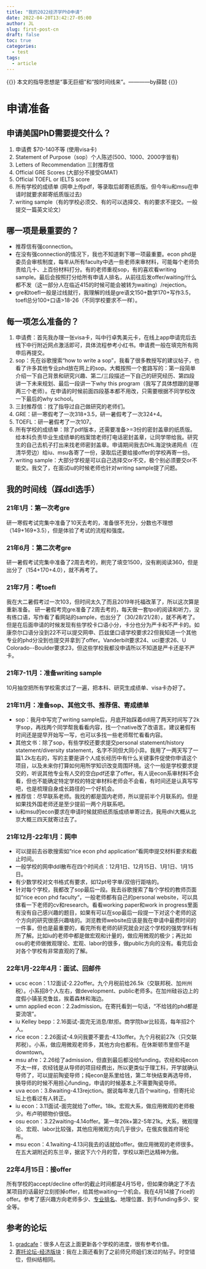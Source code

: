 ```yaml
---
title: "我的2022经济学PhD申请"
date: 2022-04-20T13:42:27-05:00
author: JL
slug: first-post-cn
draft: false
toc: true
categories:
  - test
tags:
  - article
---
```

{{<block class="reminder">}}
本文的指导思想是“事无巨细”和“按时间线来”。————by薛懿
{{<end>}}

# 申请准备
## 申请美国PhD需要提交什么？
1. 申请费 $70-140不等 (使用visa卡)
2. Statement of Purpose（sop）个人陈述(500、1000、2000字皆有)
3. Letters of Recommendation 三封推荐信
4. Official GRE Scores (大部分不接受GMAT)
5. Official TOEFL or IELTS score
6. 所有学校的成绩单 (网申上传pdf，等录取后邮寄纸质版。但今年iu和msu在申请时就要求邮寄纸质版过去)
7. writing sample（有的学校必须交、有的可以选择交、有的要求不提交。一般提交一篇英文论文）

## 哪一项是最重要的？
- 推荐信有强connection。
- 在没有强connection的情况下，我也不知道剩下哪一项最重要。econ phd是委员会审核制度，每年从所有faculty中选一些老师来审材料，可能每个老师负责给几十、上百份材料打分。有的老师重视sop，有的喜欢看writing sample。最后会按照打分给所有申请人排名，从前往后发offer/waiting/什么都不发（这一部分人在临近415的时候可能会被转为waiting）/rejection。
- gre和toefl一般是过线就行，我理解的线是gre语文150+数学170+写作3.5，toefl总分100+口语>18-26（不同学校要求不一样）。

## 每一项怎么准备的？
1. 申请费：首先我办理一张visa卡，叫中行卓隽美元卡，在线上app申请完后去线下中行附近网点激活即可，具体流程参考小红书。申请费一般在填完所有网申后再提交。
2. sop：先在谷歌搜索“how to write a sop”，我看了很多教授写的建议帖子，也看了许多其他专业phd放在网上的sop。大概按照一个套路写的：第一段简单介绍一下自己背景和研究兴趣、第二/三段描述一下自己的研究经历、第四段讲一下未来规划、最后一段讲一下why this program（我写了具体想跟的是哪两三个老师）。在申请的时候前面四段基本都不用改，只需要根据不同学校改一下最后的why school。
3. 三封推荐信：找了指导过自己做研究的老师们。
4. GRE：研一寒假考了一次318+3.5，研一暑假考了一次324+4。
5. TOEFL：研一暑假考了一次107。
6. 所有学校的成绩单：除了pdf版本，还需要准备>=3份的密封盖章的纸质版。给本科负责毕业生成绩单的档案馆老师打电话密封盖章，让同学带给我。研究生的自己去机子打出来找老师密封盖章。申请期间我去DHL海淀快递网点（在清华旁边）给iu、msu各寄了一份，录取后还要给接offer的学校再寄一份。
7. writing sample：大部分学校是可以自己选择交or不交，极个别必须要交or不能交。我交了，在面试iu的时候老师也针对writing sample提了问题。

## 我的时间线（踩ddl选手）
### 21年1月：第一次考gre
研一寒假考试完集中准备了10天去考的，准备很不充分，分数也不理想（149+169+3.5），但是体验了考试的流程和强度。

### 21年6月：第二次考gre
研一暑假考试完集中准备了2周去考的，刷完了填空1500，没有刷阅读360，但是出分了（154+170+4.0），就不再考了。

### 21年7月：考toefl
我在大二暑假考过一次103，但时间太久了而且2019年托福改革了，所以这次算是重新准备。
研一暑假考完gre准备了2周去考的，每天做一套tpo的阅读和听力，没有练口语，写作看了看网站的sample，也出分了（30/28/21/28），就不再考了。
但是在后面申请的时候发现有些学校卡口语小分，卡分也分为严卡和不严卡的。如康奈尔口语分没到22不可以提交网申、匹兹堡口语学校要求22但我知道一个其他专业的phd分没到也提交并拿到了offer。Vanderbilt要求24、uci要求26、U Colorado--Boulder要求23，但这些学校我都没申请所以不知道是严卡还是不严卡。

### 21年7-11月：准备writing sample
10月抽空把所有学校需求过了一遍，把本科、研究生成绩单、visa卡办好了。

### 21年11月：准备sop、其他文书、推荐信、寄成绩单
- sop：我月中写完了writing sample后，月底开始踩着ddl用了两天时间写了2k字sop，再找两个同学帮我看看内容，找一个native改了改语言。建议暑假有时间还是提早开始写一写，也可以多找一些老师帮忙看看内容。
- 其他文书：除了sop，有些学校还要求提交personal statement/history statement/diversity statement，名字不同但大同小异。我用了一两天写了一篇1.2k左右的，写的主要是讲个人成长经历中有什么关键事件促使你申请这个项目，以及未来你打算如何用所学知识改变周围环境。这个一般是学校要求提交的，听说其他专业有人交的空白pdf还拿了offer。有人说econ系审材料不会看，但也不能确定特定学校的特定审材料老师会不会看，有时间还是认真写写吧，也是梳理自身成长路径的一个好机会。
- 推荐信：尽早联系老师。我找的都是国内老师，所以提前半个月联系的。但是如果找外国老师还是至少提前一两个月联系吧。
- iu和msu的econ要求在申请时候就把纸质版成绩单寄过去，我用dhl大概从北京大概三四天就寄过去了。

### 21年12月-22年1月：网申
- 可以提前去谷歌搜索如“rice econ phd application”看网申提交材料要求和截止时间。
- 一般学校的网申ddl散布在四个时间点：12月1日、12月15日、1月1日、1月15日。
- 有少数学校对文书格式有要求，如12pt号字单/双倍行距啥的。
- 针对每个学校，我都改了sop最后一段。我去谷歌搜索了每个学校的教师页面如“rice econ phd faculty“，一般老师都有自己的personal website，可以具体看一下老师的cv和research。看看working paper和work in progress里面有没有自己感兴趣的题目，如果有可以在sop最后一段提一下对这个老师的这个方向的研究很感兴趣啥的。浏览教师website应该是我在申请中最费时间的一件事，但也是最重要的，看完所有老师的研究就会对这个学校的强势学科有所了解。比如iu的老师中都是做宏观和计量的，做应用微观的极少；再比如osu的老师做微观理论、宏观、labor的很多，做public方向的没有。看完后会对各个学校有非常直观的了解。

### 22年1月-22年4月：面试、回邮件
- ucsc econ：1.12面试-2.22offer。九个月税前给26.5k（交联邦税、加州州税）。小系招8个人左右，做development、public老师多。在加州硅谷边上的度假小镇圣克鲁兹，挨着森林和海边。
- umn applied econ：2.2admission。在寄托看到一句话，“不给钱的phd都是耍流氓”。
- iu Kelley bepp：2.16面试-面完无消息/默拒。商学院bar比较高，每年招2个人。
- rice econ：2.26面试-4.9问我要不要去-4.13offer。九个月税前27k（只交联邦税）。小系，做应用微观老师多，其他方向也都有。在休斯顿市里但不是downtown。
- msu afre：2.26给了admission，但直到最后都没给funding。农经和纯econ不太一样，农经钱是从导师的项目经费出，所以更类似于理工科，开学就确认导师了，可以提前陶瓷导师；纯econ是系里给钱，第二年快结束再选导师，换导师的时候不用担心funding，申请的时候基本上不需要陶瓷导师。
- uva econ：3.8waiting-4.13rejction。据说每年发几百个waiting，但寄托论坛上也看过有人转正。
- iu econ：3.11面试-面完就给了offer。18k。宏观大系，做应用微观的老师极少。布卢明顿物价很低。
- osu econ：3.22waiting-4.14offer。第一年26k+第2-5年21k。大系，微观理论、宏观、labor比较强，其他应用微观方向几乎很少。在俄亥俄首府哥伦布。
- msu econ：4.1waiting-4.13问我去的话就给offer。做应用微观的老师很多。在五大湖附近的东兰辛，据说下六个月的雪，学校以斯巴达精神为傲。


### 22年4月15日：接offer
所有学校的accept/decline offer的截止时间都是4月15号，但如果你确定了不去某项目的话最好立刻拒掉offer，给其他waiting一个机会。我在4月14接了rice的offer。参考了感兴趣方向老师多少、[专业排名](https://www.usnews.com/best-graduate-schools/top-humanities-schools/economics-rankings)、地理位置、到手funding多少、安全等。

## 参考的论坛
1. [gradcafe](https://www.thegradcafe.com/survey/?program=Economics)：很多人在这上面更新各个学校的进度，很有参考价值。
2. [寄托论坛-经济版块](https://bbs.gter.net/forum-535-1.html)：我在上面还看到了之前师兄师姐们发过的帖子。时空错位，但纠结相同。